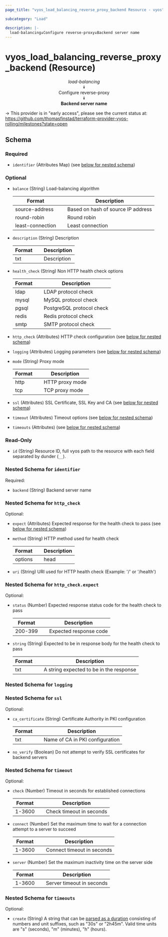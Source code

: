 ```yaml
---
page_title: "vyos_load_balancing_reverse_proxy_backend Resource - vyos"

subcategory: "Load"

description: |- 
  load-balancing⯯Configure reverse-proxy⯯Backend server name
---
```


# vyos_load_balancing_reverse_proxy_backend (Resource)
<center>

*load-balancing*  
⯯  
Configure reverse-proxy  
⯯  
**Backend server name**


</center>

-> This provider is in "early access", please see the current status at: https://github.com/thomasfinstad/terraform-provider-vyos-rolling/milestones?state=open

## Schema

### Required

- `identifier` (Attributes Map) (see [below for nested schema](#nestedatt--identifier))

### Optional

- `balance` (String) Load-balancing algorithm

    |Format            &emsp;|Description                         |
    |--------------------|--------------------------------------|
    |source-address    &emsp;|Based on hash of source IP address  |
    |round-robin       &emsp;|Round robin                         |
    |least-connection  &emsp;|Least connection                    |
- `description` (String) Description

    |Format  &emsp;|Description  |
    |----------|---------------|
    |txt     &emsp;|Description  |
- `health_check` (String) Non HTTP health check options

    |Format  &emsp;|Description                |
    |----------|-----------------------------|
    |ldap    &emsp;|LDAP protocol check        |
    |mysql   &emsp;|MySQL protocol check       |
    |pgsql   &emsp;|PostgreSQL protocol check  |
    |redis   &emsp;|Redis protocol check       |
    |smtp    &emsp;|SMTP protocol check        |
- `http_check` (Attributes) HTTP check configuration (see [below for nested schema](#nestedatt--http_check))
- `logging` (Attributes) Logging parameters (see [below for nested schema](#nestedatt--logging))
- `mode` (String) Proxy mode

    |Format  &emsp;|Description      |
    |----------|-------------------|
    |http    &emsp;|HTTP proxy mode  |
    |tcp     &emsp;|TCP proxy mode   |
- `ssl` (Attributes) SSL Certificate, SSL Key and CA (see [below for nested schema](#nestedatt--ssl))
- `timeout` (Attributes) Timeout options (see [below for nested schema](#nestedatt--timeout))
- `timeouts` (Attributes) (see [below for nested schema](#nestedatt--timeouts))

### Read-Only

- `id` (String) Resource ID, full vyos path to the resource with each field separated by dunder (`__`).

<a id="nestedatt--identifier"></a>
### Nested Schema for `identifier`

Required:

- `backend` (String) Backend server name


<a id="nestedatt--http_check"></a>
### Nested Schema for `http_check`

Optional:

- `expect` (Attributes) Expected response for the health check to pass (see [below for nested schema](#nestedatt--http_check--expect))
- `method` (String) HTTP method used for health check

    |Format                     &emsp;|Description                           |
    |-----------------------------|----------------------------------------|
    |options|head|get|post|put  &emsp;|HTTP method used for health checking  |
- `uri` (String) URI used for HTTP health check (Example: &#39;/&#39; or &#39;/health&#39;)

<a id="nestedatt--http_check--expect"></a>
### Nested Schema for `http_check.expect`

Optional:

- `status` (Number) Expected response status code for the health check to pass

    |Format   &emsp;|Description             |
    |-----------|--------------------------|
    |200-399  &emsp;|Expected response code  |
- `string` (String) Expected to be in response body for the health check to pass

    |Format  &emsp;|Description                              |
    |----------|-------------------------------------------|
    |txt     &emsp;|A string expected to be in the response  |



<a id="nestedatt--logging"></a>
### Nested Schema for `logging`


<a id="nestedatt--ssl"></a>
### Nested Schema for `ssl`

Optional:

- `ca_certificate` (String) Certificate Authority in PKI configuration

    |Format  &emsp;|Description                      |
    |----------|-----------------------------------|
    |txt     &emsp;|Name of CA in PKI configuration  |
- `no_verify` (Boolean) Do not attempt to verify SSL certificates for backend servers


<a id="nestedatt--timeout"></a>
### Nested Schema for `timeout`

Optional:

- `check` (Number) Timeout in seconds for established connections

    |Format  &emsp;|Description               |
    |----------|----------------------------|
    |1-3600  &emsp;|Check timeout in seconds  |
- `connect` (Number) Set the maximum time to wait for a connection attempt to a server to succeed

    |Format  &emsp;|Description                 |
    |----------|------------------------------|
    |1-3600  &emsp;|Connect timeout in seconds  |
- `server` (Number) Set the maximum inactivity time on the server side

    |Format  &emsp;|Description                |
    |----------|-----------------------------|
    |1-3600  &emsp;|Server timeout in seconds  |


<a id="nestedatt--timeouts"></a>
### Nested Schema for `timeouts`

Optional:

- `create` (String) A string that can be [parsed as a duration](https://pkg.go.dev/time#ParseDuration) consisting of numbers and unit suffixes, such as &#34;30s&#34; or &#34;2h45m&#34;. Valid time units are &#34;s&#34; (seconds), &#34;m&#34; (minutes), &#34;h&#34; (hours).  
